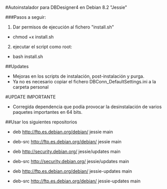 #Autoinstalador para DBDesigner4 en Debian 8.2 "Jessie"

###Pasos a seguir:

1. Dar permisos de ejecución al fichero "install.sh"
 * chmod +x install.sh
2. ejecutar el script como root:
 * bash install.sh

##Updates

 * Mejoras en los scripts de instalación, post-instalación y purga.
 * Ya no es necesario copiar el fichero DBConn_DefaultSettings.ini a la carpeta personal
 
#UPDATE IMPORTANTE

* Corregida dependencia que podía provocar la desinstalación de varios paquetes importantes en 64 bits.

##Usar los siguientes repositorios

* deb http://ftp.es.debian.org/debian/ jessie main

* deb-src http://ftp.es.debian.org/debian/ jessie main

* deb http://security.debian.org/ jessie/updates main

* deb-src http://security.debian.org/ jessie/updates main

* deb http://ftp.es.debian.org/debian/ jessie-updates main

* deb-src http://ftp.es.debian.org/debian/ jessie-updates main
